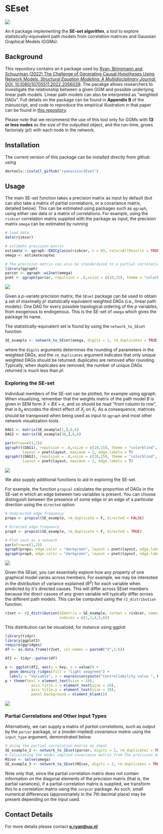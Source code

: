 # SEset
[![](https://cranlogs.r-pkg.org/badges/SEset)](https://cran.r-project.org/package=SEset)

An `R` package implementing the **SE-set algorithm**, a tool to explore statistically-equivalent path models from correlation matrices and Gaussian Graphical Models (GGMs).

## Background
This repository contains an `R` package used by [Ryan, Bringmann and Schuurman (2022) The Challenge of Generating Causal Hypotheses Using Network Models. *Structural Equation Modeling: A Multidisciplinary Journal*, DOI: 10.1080/10705511.2022.2056039](https://www.tandfonline.com/doi/pdf/10.1080/10705511.2022.2056039?needAccess=true). The pacakge allows researchers to 
investigate the relationship between a given GGM and possible underlying linear path models. Linear path models can also be interpreted as "weighted DAGs". Full details on the package can be found in **Appendix B** of the manuscript, and code to reproduce the empirical illustration in that paper can be found in [this repository](https://github.com/ryanoisin/CausalHypotheses).

Please note that we recommend the use of this tool only for GGMs with **13 or less nodes** as the size of the outputted object, and the run-time, grows factorialy ($p!$) with each node in the network.

## Installation
The current version of this package can be installed directly from github using
```r
devtools::install_github("ryanoisin/SEset")
```

## Usage
The main SE-set function takes a precision matrix as input by default (but can also take a matrix of partial correlations, or a covariance matrix, detailed below). This can be estimated using packages such as `qgraph`, using either raw data or a matrix of correlations. For example, using the `riskcor` correlation matrix supplied with the package as input, the precision matrix `omega` can be estimated by running
```r
# load data
data(riskcor)

# estimate precision matrix
estimate <- qgraph::EBICglasso(riskcor, n = 69, returnAllResults = TRUE)
omega <- estimate$optwi

# The precision matrix can also be standardized to a partial correlation matrix, and plotted as a network
library(qgraph)
parcor <- qgraph::wi2net(omega)
pnet <- qgraph(parcor, repulsion = .8,vsize = c(10,15), theme = "colorblind", fade = F, edge.labels = TRUE)
```

![](man/figures/figure1.png)

Given a $p$-variate precision matrix, the `SEset` package can be used to obtain a set of maximally $p!$ statistically equivalent weighted DAGs (i.e., linear path models): One DAG for every possible topological ordering of the $p$ variables, from exogenous to endogenous. This is the SE-set of `omega` which gives the package its name.

The statistically-equivalent set is found by using the `network_to_SEset` function

```r
SE_example <- network_to_SEset(omega, digits = 2, rm_duplicates = TRUE)

```
where the `digits` arguments determines the rounding of parameters in the weighted DAGs, and the `rm_duplicates` argument indicates that only unique weighted DAGs should be returned: duplicates are removed after rounding. Typically, when duplicates are removed, the number of unique DAGs returned is much less than $p!$.


### Exploring the SE-set

Individual members of the SE-set can be plotted, for example using qgraph. When visualizing, remember that the weights matrix of the path model $B$ is given in SEM form $X = BX +e$, and so should be read "from column to row", that is $b_{ij}$ encodes the direct effect of $X_j$ on $X_i$. As a consequence, matrices should be transposed when being used as input to `qgraph` and most other network visualization tools.

```r
DAG1 <- matrix(SE_example[1,],6,6)
DAG2 <- matrix(SE_example[30,],6,6)

par(mfrow=c(1,2))
qgraph(t(DAG1), repulsion = .8,vsize = c(10,15), theme = "colorblind", fade = F,
        layout = pnet$layout, maximum = 2, edge.labels = T)
qgraph(t(DAG2), repulsion = .8,vsize = c(10,15), theme = "colorblind", fade = F,
        layout = pnet$layout, maximum = 2, edge.labels = T)


```

![](man/figures/figure2.png)

We also supply additional functions to aid in exploring the SE-set. 

For example, the function `propcal` calculates the proportion of DAGs in the SE-set in which an edge between two variables is present. You can choose distinguish between the presence of *some* edge or an edge of a particular direction using the `directed` option

```r
# Undirected edge frequency 
propu <- propcal(SE_example, rm_duplicate = F, directed = FALSE)

# Directed edge frequency
propd <- propcal(SE_example, rm_duplicate = F, directed = TRUE)

# Plot each as a network
par(mfrow=c(1,2))
qgraph(propu, edge.color = "darkgreen", layout = pnet$layout, edge.labels = T, maximum = 1)
qgraph(propd, edge.color = "darkgreen", layout = pnet$layout, edge.labels = T, maximum = 1)
```

![](man/figures/figure3.png)

Given the SEset, you can essentially explore how any property of one graphical model varies across members. For example, we may be interested in the distribution of variance explained ($R^2$) for each variable when predicted by it's directed causes. This will differ across SEset members because the direct casues of any given variable will typically differ across the different path models. This can be computed using the `r2_distribution` function.

```r
r2set <- r2_distribution(SEmatrix = SE_example, cormat = riskcor, names = NULL,
                         indices = c(1,3,4,5,6))
```

This distribution can be visualized, for instance using ggplot
```r 
library(tidyr)
library(ggplot2)
require(ggridges)
df <- as.data.frame(r2set, col.names = paste0("X",1:6))

df2 <- tidyr::gather(df)

p <- ggplot(df2, aes(y = key, x = value)) + 
  geom_density_ridges(fill = "light seagreen") + 
  labs(y = "Variable", x = expression(paste("Controllability value ", R^2)))
p + theme(text = element_text(size = 20), 
            axis.title.x = element_text(size = 20),
            axis.title.y = element_text(size = 20), 
            panel.background = element_blank())


```
![](man/figures/figure4.png)

### Partial Correlations and Other Input Types
Alternatively, we can supply a matrix of *partial correlations*, such as output by the `parcor` package, or a (model-implied) *covariance matrix* using the `input_type` argument, demonstrated below.

```r
# Using the partial correlation matrix as input
SE_example_2 <- network_to_SEset(parcor, digits = 2, rm_duplicates = TRUE, input_type = "parcor")
# Calculating the model-implied covariance matrix from the precision matrix
MIcov <- solve(omega)
SE_example_3 <- network_to_SEset(MIcov, digits = 2, rm_duplicates = TRUE, input_type = "MIcov")

```

Note only that, since the partial correlation matrix does not contain information on the diagonal elements of the precision matrix (that is, the partial variances), if a partial correlation matrix is supplied, we transform this to a correlation matrix using the `corpcor` package. As such, small numerical differences (approximately in the 7th decimal place) may be present depending on the input used. 

## Contact Details

For more details please contact **o.ryan@uu.nl**
